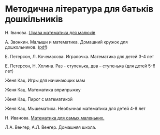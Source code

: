 # Методична література для батьків дошкільників

Н. Іванова. [Цікава математика для малюків](https://www.svitlanasishchuk.com/post/цікава-математика-для-малюків)



А. Звонкин. Малыши и математика. Домашний кружок для дошкольников.  \([pdf](https://math.ru/lib/files/pdf/zv-book.pdf)\)

Е. Петерсон, Л. Кочемасова. Игралочка. Математика для детей 3-4 лет 

Е. Петерсон, Н. Холина. Раз - ступенька, два – ступенька \(для детей 5-6 лет\) 

Женя Кац. Игры для начинающих мам 

Женя Кац. Математика вприпрыжку 

Женя Кац. Пирог с математикой 

Женя Кац. Мышематика. Необычная математика для детей 4-8 лет 

Н. Иванова. [Математика для самых маленьких.](https://vkcyprus.com/math-for-kids) 

Л.А. Венгер, А.Л. Венгер. Домашняя школа.

